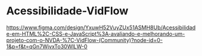 # Acessibilidade-VidFlow

https://www.figma.com/design/YxuwH52VuyZUx51ASMH8Ub/Acessibilidade-em-HTML%2C-CSS-e-JavaScript%3A-avaliando-e-melhorando-um-projeto-com-o-NVDA-%7C-VidFlow-(Community)?node-id=0-1&p=f&t=qGn7WjvxTo30WlLW-0
